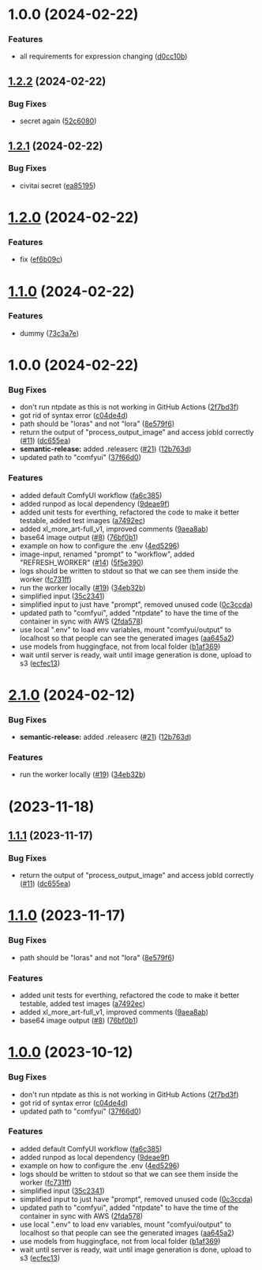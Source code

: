 # 1.0.0 (2024-02-22)


### Features

* all requirements for expression changing ([d0cc10b](https://github.com/implicit-invocation/runpod-expression-change/commit/d0cc10be47a1a46c2719e35b281251cfe0b557ad))

## [1.2.2](https://github.com/implicit-invocation/runpod-worker-comfy/compare/1.2.1...1.2.2) (2024-02-22)


### Bug Fixes

* secret again ([52c6080](https://github.com/implicit-invocation/runpod-worker-comfy/commit/52c6080f8964a5c676dcdcd5b6c86f488a90a0e5))

## [1.2.1](https://github.com/implicit-invocation/runpod-worker-comfy/compare/1.2.0...1.2.1) (2024-02-22)


### Bug Fixes

* civitai secret ([ea85195](https://github.com/implicit-invocation/runpod-worker-comfy/commit/ea8519508ff3ff0732e20a1130d41e2e9ce4c147))

# [1.2.0](https://github.com/implicit-invocation/runpod-worker-comfy/compare/1.1.0...1.2.0) (2024-02-22)


### Features

* fix ([ef6b09c](https://github.com/implicit-invocation/runpod-worker-comfy/commit/ef6b09c39eb29ca90bbaa3daadf81774dffa050a))

# [1.1.0](https://github.com/implicit-invocation/runpod-worker-comfy/compare/1.0.0...1.1.0) (2024-02-22)


### Features

* dummy ([73c3a7e](https://github.com/implicit-invocation/runpod-worker-comfy/commit/73c3a7eb174bff50cbc2acb177e1eda5a510a7cc))

# 1.0.0 (2024-02-22)


### Bug Fixes

* don't run ntpdate as this is not working in GitHub Actions ([2f7bd3f](https://github.com/implicit-invocation/runpod-worker-comfy/commit/2f7bd3f71f24dd3b6ecc56f3a4c27bbc2d140eca))
* got rid of syntax error ([c04de4d](https://github.com/implicit-invocation/runpod-worker-comfy/commit/c04de4dea93dbe586a9a887e04907b33597ff73e))
* path should be "loras" and not "lora" ([8e579f6](https://github.com/implicit-invocation/runpod-worker-comfy/commit/8e579f63e18851b0be67bff7a42a8e8a46223f2b))
* return the output of "process_output_image" and access jobId correctly ([#11](https://github.com/implicit-invocation/runpod-worker-comfy/issues/11)) ([dc655ea](https://github.com/implicit-invocation/runpod-worker-comfy/commit/dc655ea0dd0b294703f52f6017ce095c3b411527))
* **semantic-release:** added .releaserc ([#21](https://github.com/implicit-invocation/runpod-worker-comfy/issues/21)) ([12b763d](https://github.com/implicit-invocation/runpod-worker-comfy/commit/12b763d8703ce07331a16d4013975f9edc4be3ff))
* updated path to "comfyui" ([37f66d0](https://github.com/implicit-invocation/runpod-worker-comfy/commit/37f66d04b8c98810714ffbc761412f3fcdb1d861))


### Features

* added default ComfyUI workflow ([fa6c385](https://github.com/implicit-invocation/runpod-worker-comfy/commit/fa6c385e0dc9487655b42772bb6f3a5f5218864e))
* added runpod as local dependency ([9deae9f](https://github.com/implicit-invocation/runpod-worker-comfy/commit/9deae9f5ec723b93540e6e2deac04b8650cf872a))
* added unit tests for everthing, refactored the code to make it better testable, added test images ([a7492ec](https://github.com/implicit-invocation/runpod-worker-comfy/commit/a7492ec8f289fc64b8e54c319f47804c0a15ae54))
* added xl_more_art-full_v1, improved comments ([9aea8ab](https://github.com/implicit-invocation/runpod-worker-comfy/commit/9aea8abe1375f3d48aa9742c444b5242111e3121))
* base64 image output ([#8](https://github.com/implicit-invocation/runpod-worker-comfy/issues/8)) ([76bf0b1](https://github.com/implicit-invocation/runpod-worker-comfy/commit/76bf0b166b992a208c53f5cb98bd20a7e3c7f933))
* example on how to configure the .env ([4ed5296](https://github.com/implicit-invocation/runpod-worker-comfy/commit/4ed529601394e8a105d171ab1274737392da7df5))
* image-input, renamed "prompt" to "workflow", added "REFRESH_WORKER" ([#14](https://github.com/implicit-invocation/runpod-worker-comfy/issues/14)) ([5f5e390](https://github.com/implicit-invocation/runpod-worker-comfy/commit/5f5e390dfda9d3ef8ce9b5578aade1bee600bf5c))
* logs should be written to stdout so that we can see them inside the worker ([fc731ff](https://github.com/implicit-invocation/runpod-worker-comfy/commit/fc731fffcd79af67cf6fcdf6a6d3df6b8e30c7b5))
* run the worker locally ([#19](https://github.com/implicit-invocation/runpod-worker-comfy/issues/19)) ([34eb32b](https://github.com/implicit-invocation/runpod-worker-comfy/commit/34eb32b72455e6e628849e50405ed172d846d2d9))
* simplified input ([35c2341](https://github.com/implicit-invocation/runpod-worker-comfy/commit/35c2341deca346d4e6df82c36e101b7495f3fc03))
* simplified input to just have "prompt", removed unused code ([0c3ccda](https://github.com/implicit-invocation/runpod-worker-comfy/commit/0c3ccda9c5c8cdc56eae829bb358ceb532b36371))
* updated path to "comfyui", added "ntpdate" to have the time of the container in sync with AWS ([2fda578](https://github.com/implicit-invocation/runpod-worker-comfy/commit/2fda578d62460275abec11d6b2fbe5123d621d5f))
* use local ".env" to load env variables, mount "comfyui/output" to localhost so that people can see the generated images ([aa645a2](https://github.com/implicit-invocation/runpod-worker-comfy/commit/aa645a233cd6951d296d68f7ddcf41b14b3f4cf9))
* use models from huggingface, not from local folder ([b1af369](https://github.com/implicit-invocation/runpod-worker-comfy/commit/b1af369bb577c0aaba8875d8b2076e1888356929))
* wait until server is ready, wait until image generation is done, upload to s3 ([ecfec13](https://github.com/implicit-invocation/runpod-worker-comfy/commit/ecfec1349da0d04ea5f21c82d8903e1a5bd3c923))

# [2.1.0](https://github.com/blib-la/runpod-worker-comfy/compare/2.0.0...2.1.0) (2024-02-12)


### Bug Fixes

* **semantic-release:** added .releaserc ([#21](https://github.com/blib-la/runpod-worker-comfy/issues/21)) ([12b763d](https://github.com/blib-la/runpod-worker-comfy/commit/12b763d8703ce07331a16d4013975f9edc4be3ff))


### Features

* run the worker locally ([#19](https://github.com/blib-la/runpod-worker-comfy/issues/19)) ([34eb32b](https://github.com/blib-la/runpod-worker-comfy/commit/34eb32b72455e6e628849e50405ed172d846d2d9))

#  (2023-11-18)



## [1.1.1](https://github.com/blib-la/runpod-worker-comfy/compare/1.1.0...1.1.1) (2023-11-17)


### Bug Fixes

* return the output of "process_output_image" and access jobId correctly ([#11](https://github.com/blib-la/runpod-worker-comfy/issues/11)) ([dc655ea](https://github.com/blib-la/runpod-worker-comfy/commit/dc655ea0dd0b294703f52f6017ce095c3b411527))



# [1.1.0](https://github.com/blib-la/runpod-worker-comfy/compare/1.0.0...1.1.0) (2023-11-17)


### Bug Fixes

* path should be "loras" and not "lora" ([8e579f6](https://github.com/blib-la/runpod-worker-comfy/commit/8e579f63e18851b0be67bff7a42a8e8a46223f2b))


### Features

* added unit tests for everthing, refactored the code to make it better testable, added test images ([a7492ec](https://github.com/blib-la/runpod-worker-comfy/commit/a7492ec8f289fc64b8e54c319f47804c0a15ae54))
* added xl_more_art-full_v1, improved comments ([9aea8ab](https://github.com/blib-la/runpod-worker-comfy/commit/9aea8abe1375f3d48aa9742c444b5242111e3121))
* base64 image output ([#8](https://github.com/blib-la/runpod-worker-comfy/issues/8)) ([76bf0b1](https://github.com/blib-la/runpod-worker-comfy/commit/76bf0b166b992a208c53f5cb98bd20a7e3c7f933))



# [1.0.0](https://github.com/blib-la/runpod-worker-comfy/compare/ecfec1349da0d04ea5f21c82d8903e1a5bd3c923...1.0.0) (2023-10-12)


### Bug Fixes

* don't run ntpdate as this is not working in GitHub Actions ([2f7bd3f](https://github.com/blib-la/runpod-worker-comfy/commit/2f7bd3f71f24dd3b6ecc56f3a4c27bbc2d140eca))
* got rid of syntax error ([c04de4d](https://github.com/blib-la/runpod-worker-comfy/commit/c04de4dea93dbe586a9a887e04907b33597ff73e))
* updated path to "comfyui" ([37f66d0](https://github.com/blib-la/runpod-worker-comfy/commit/37f66d04b8c98810714ffbc761412f3fcdb1d861))


### Features

* added default ComfyUI workflow ([fa6c385](https://github.com/blib-la/runpod-worker-comfy/commit/fa6c385e0dc9487655b42772bb6f3a5f5218864e))
* added runpod as local dependency ([9deae9f](https://github.com/blib-la/runpod-worker-comfy/commit/9deae9f5ec723b93540e6e2deac04b8650cf872a))
* example on how to configure the .env ([4ed5296](https://github.com/blib-la/runpod-worker-comfy/commit/4ed529601394e8a105d171ab1274737392da7df5))
* logs should be written to stdout so that we can see them inside the worker ([fc731ff](https://github.com/blib-la/runpod-worker-comfy/commit/fc731fffcd79af67cf6fcdf6a6d3df6b8e30c7b5))
* simplified input ([35c2341](https://github.com/blib-la/runpod-worker-comfy/commit/35c2341deca346d4e6df82c36e101b7495f3fc03))
* simplified input to just have "prompt", removed unused code ([0c3ccda](https://github.com/blib-la/runpod-worker-comfy/commit/0c3ccda9c5c8cdc56eae829bb358ceb532b36371))
* updated path to "comfyui", added "ntpdate" to have the time of the container in sync with AWS ([2fda578](https://github.com/blib-la/runpod-worker-comfy/commit/2fda578d62460275abec11d6b2fbe5123d621d5f))
* use local ".env" to load env variables, mount "comfyui/output" to localhost so that people can see the generated images ([aa645a2](https://github.com/blib-la/runpod-worker-comfy/commit/aa645a233cd6951d296d68f7ddcf41b14b3f4cf9))
* use models from huggingface, not from local folder ([b1af369](https://github.com/blib-la/runpod-worker-comfy/commit/b1af369bb577c0aaba8875d8b2076e1888356929))
* wait until server is ready, wait until image generation is done, upload to s3 ([ecfec13](https://github.com/blib-la/runpod-worker-comfy/commit/ecfec1349da0d04ea5f21c82d8903e1a5bd3c923))
